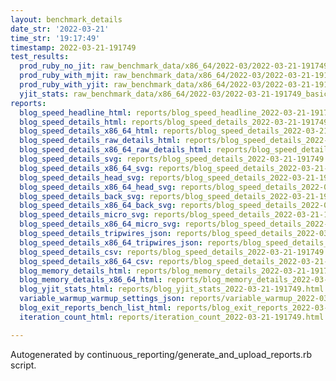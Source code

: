 ```yaml
---
layout: benchmark_details
date_str: '2022-03-21'
time_str: '19:17:49'
timestamp: 2022-03-21-191749
test_results:
  prod_ruby_no_jit: raw_benchmark_data/x86_64/2022-03/2022-03-21-191749_basic_benchmark_prod_ruby_no_jit.json
  prod_ruby_with_mjit: raw_benchmark_data/x86_64/2022-03/2022-03-21-191749_basic_benchmark_prod_ruby_with_mjit.json
  prod_ruby_with_yjit: raw_benchmark_data/x86_64/2022-03/2022-03-21-191749_basic_benchmark_prod_ruby_with_yjit.json
  yjit_stats: raw_benchmark_data/x86_64/2022-03/2022-03-21-191749_basic_benchmark_yjit_stats.json
reports:
  blog_speed_headline_html: reports/blog_speed_headline_2022-03-21-191749.html
  blog_speed_details_html: reports/blog_speed_details_2022-03-21-191749.html
  blog_speed_details_x86_64_html: reports/blog_speed_details_2022-03-21-191749.x86_64.html
  blog_speed_details_raw_details_html: reports/blog_speed_details_2022-03-21-191749.raw_details.html
  blog_speed_details_x86_64_raw_details_html: reports/blog_speed_details_2022-03-21-191749.x86_64.raw_details.html
  blog_speed_details_svg: reports/blog_speed_details_2022-03-21-191749.svg
  blog_speed_details_x86_64_svg: reports/blog_speed_details_2022-03-21-191749.x86_64.svg
  blog_speed_details_head_svg: reports/blog_speed_details_2022-03-21-191749.head.svg
  blog_speed_details_x86_64_head_svg: reports/blog_speed_details_2022-03-21-191749.x86_64.head.svg
  blog_speed_details_back_svg: reports/blog_speed_details_2022-03-21-191749.back.svg
  blog_speed_details_x86_64_back_svg: reports/blog_speed_details_2022-03-21-191749.x86_64.back.svg
  blog_speed_details_micro_svg: reports/blog_speed_details_2022-03-21-191749.micro.svg
  blog_speed_details_x86_64_micro_svg: reports/blog_speed_details_2022-03-21-191749.x86_64.micro.svg
  blog_speed_details_tripwires_json: reports/blog_speed_details_2022-03-21-191749.tripwires.json
  blog_speed_details_x86_64_tripwires_json: reports/blog_speed_details_2022-03-21-191749.x86_64.tripwires.json
  blog_speed_details_csv: reports/blog_speed_details_2022-03-21-191749.csv
  blog_speed_details_x86_64_csv: reports/blog_speed_details_2022-03-21-191749.x86_64.csv
  blog_memory_details_html: reports/blog_memory_details_2022-03-21-191749.html
  blog_memory_details_x86_64_html: reports/blog_memory_details_2022-03-21-191749.x86_64.html
  blog_yjit_stats_html: reports/blog_yjit_stats_2022-03-21-191749.html
  variable_warmup_warmup_settings_json: reports/variable_warmup_2022-03-21-191749.warmup_settings.json
  blog_exit_reports_bench_list_html: reports/blog_exit_reports_2022-03-21-191749.bench_list.html
  iteration_count_html: reports/iteration_count_2022-03-21-191749.html

---
```

Autogenerated by continuous_reporting/generate_and_upload_reports.rb script.
